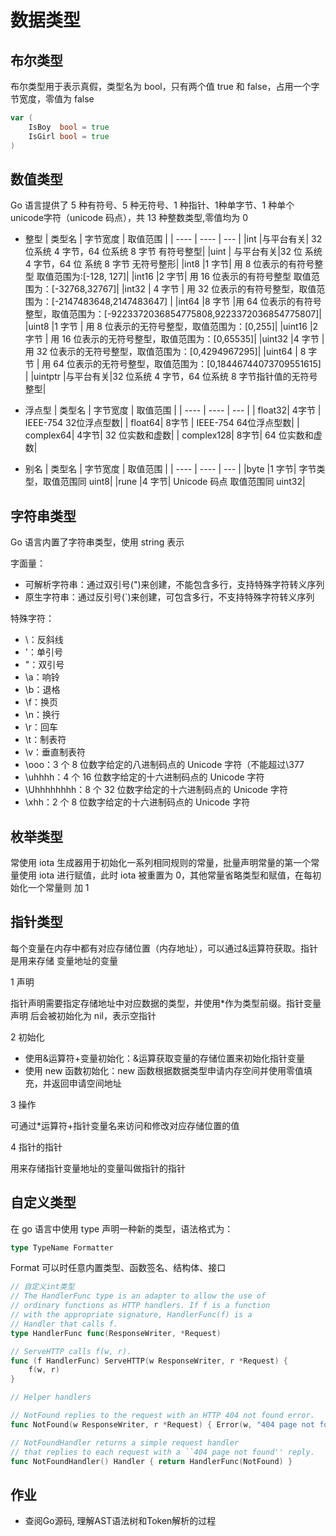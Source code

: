 # 数据类型

## 布尔类型

布尔类型用于表示真假，类型名为 bool，只有两个值 true 和 false，占用一个字节宽度，零值为 false

```go
var (
    IsBoy  bool = true
    IsGirl bool = true
)
```

## 数值类型

Go 语言提供了 5 种有符号、5 种无符号、1 种指针、1种单字节、1 种单个unicode字符（unicode
码点），共 13 种整数类型,零值均为 0

+ 整型
|  类型名   | 字节宽度  | 取值范围 |
|  ----  | ----  | --- |
|int     |与平台有关| 32 位系统 4 字节，64 位系统 8 字节 有符号整型|
|uint | 与平台有关|32 位 系统 4 字节，64 位 系统 8 字节 无符号整形|
|int8 |1 字节| 用 8 位表示的有符号整型 取值范围为:[-128, 127]|
|int16 |2 字节| 用 16 位表示的有符号整型  取值范围为：[-32768,32767]|
|int32  | 4 字节 | 用 32 位表示的有符号整型，取值范围为：[-2147483648,2147483647] |
|int64  |8 字节  |用 64 位表示的有符号整型，取值范围为：[-9223372036854775808,9223372036854775807]|
|uint8 |1 字节 | 用 8 位表示的无符号整型，取值范围为：[0,255]|
|uint16 |2 字节 | 用 16 位表示的无符号整型，取值范围为：[0,65535]|
|uint32 |4 字节 | 用 32 位表示的无符号整型，取值范围为：[0,4294967295]|
|uint64 | 8 字节 | 用 64 位表示的无符号整型，取值范围为：[0,18446744073709551615] |
|uintptr |与平台有关|32 位系统 4 字节，64 位系统 8 字节指针值的无符号整型|

+ 浮点型
|  类型名   | 字节宽度  | 取值范围 |
|  ----  | ----  | --- |
| float32| 4字节 | IEEE-754 32位浮点型数|
| float64| 8字节 | IEEE-754 64位浮点型数|
| complex64| 4字节| 32 位实数和虚数|
| complex128| 8字节| 64 位实数和虚数|

+ 别名
|  类型名   | 字节宽度  | 取值范围 |
|  ----  | ----  | --- |
|byte |1 字节| 字节类型，取值范围同 uint8|
|rune |4 字节| Unicode 码点 取值范围同 uint32|

## 字符串类型

Go 语言内置了字符串类型，使用 string 表示

字面量：

+ 可解析字符串：通过双引号(")来创建，不能包含多行，支持特殊字符转义序列
+ 原生字符串：通过反引号(`)来创建，可包含多行，不支持特殊字符转义序列

特殊字符：

+ \\：反斜线
+ \'：单引号
+ \"：双引号
+ \a：响铃
+ \b：退格
+ \f：换页
+ \n：换行
+ \r：回车
+ \t：制表符
+ \v：垂直制表符
+ \ooo：3 个 8 位数字给定的八进制码点的 Unicode 字符（不能超过\377
+ \uhhhh：4 个 16 位数字给定的十六进制码点的 Unicode 字符
+ \Uhhhhhhhh：8 个 32 位数字给定的十六进制码点的 Unicode 字符
+ \xhh：2 个 8 位数字给定的十六进制码点的 Unicode 字符

## 枚举类型

常使用 iota 生成器用于初始化一系列相同规则的常量，批量声明常量的第一个常量使用
iota 进行赋值，此时 iota 被重置为 0，其他常量省略类型和赋值，在每初始化一个常量则
加 1

## 指针类型

每个变量在内存中都有对应存储位置（内存地址），可以通过&运算符获取。指针是用来存储
变量地址的变量

1 声明

指针声明需要指定存储地址中对应数据的类型，并使用*作为类型前缀。指针变量声明
后会被初始化为 nil，表示空指针

2 初始化

+ 使用&运算符+变量初始化：&运算获取变量的存储位置来初始化指针变量
+ 使用 new 函数初始化：new 函数根据数据类型申请内存空间并使用零值填充，并返回申请空间地址

3 操作

可通过*运算符+指针变量名来访问和修改对应存储位置的值

4 指针的指针

用来存储指针变量地址的变量叫做指针的指针

## 自定义类型

在 go 语言中使用 type 声明一种新的类型，语法格式为：

```go
type TypeName Formatter
```

Format 可以时任意内置类型、函数签名、结构体、接口

```go
// 自定义int类型
// The HandlerFunc type is an adapter to allow the use of
// ordinary functions as HTTP handlers. If f is a function
// with the appropriate signature, HandlerFunc(f) is a
// Handler that calls f.
type HandlerFunc func(ResponseWriter, *Request)

// ServeHTTP calls f(w, r).
func (f HandlerFunc) ServeHTTP(w ResponseWriter, r *Request) {
    f(w, r)
}

// Helper handlers

// NotFound replies to the request with an HTTP 404 not found error.
func NotFound(w ResponseWriter, r *Request) { Error(w, "404 page not found", StatusNotFound) }

// NotFoundHandler returns a simple request handler
// that replies to each request with a ``404 page not found'' reply.
func NotFoundHandler() Handler { return HandlerFunc(NotFound) }
```

## 作业

+ 查阅Go源码, 理解AST语法树和Token解析的过程